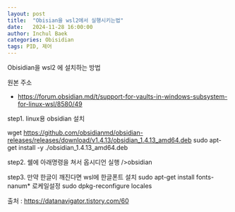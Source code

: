 ```yaml
---
layout: post
title:  "Obisian을 wsl2에서 실행시키는법"
date:   2024-11-28 16:00:00
author: Inchul Baek
categories: Obisidian
tags: PID, 제어
---
```


Obisidian을 wsl2 에 설치하는 방법

원본 주소
- https://forum.obsidian.md/t/support-for-vaults-in-windows-subsystem-for-linux-wsl/8580/49


step1. linux용 obsidian 설치

wget https://github.com/obsidianmd/obsidian-releases/releases/download/v1.4.13/obsidian_1.4.13_amd64.deb
sudo apt-get install -y ./obsidian_1.4.13_amd64.deb

step2. 쉘에 아래명령을 쳐서 옵시디언 실행
/>obsidian 


step3. 만약 한글이 깨진다면 wsl에 한글폰트 설치 
sudo apt-get install fonts-nanum*
로케일설정
sudo dpkg-reconfigure locales

출처 : https://datanavigator.tistory.com/60

